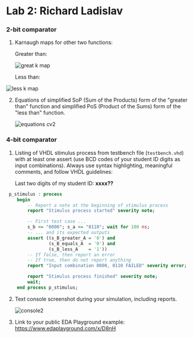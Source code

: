 # Lab 2: Richard Ladislav

### 2-bit comparator

1. Karnaugh maps for other two functions:

   Greater than:

   ![great k map](https://user-images.githubusercontent.com/99683944/155846529-52fa728b-0ad2-44eb-9ff2-118c5eb91db0.png)


   Less than:

  ![less k map](https://user-images.githubusercontent.com/99683944/155846703-e0fa85da-3bcc-44f6-b0c5-765b8fb4beea.png)


2. Equations of simplified SoP (Sum of the Products) form of the "greater than" function and simplified PoS (Product of the Sums) form of the "less than" function.

   ![equations cv2](https://user-images.githubusercontent.com/99683944/155846970-0ac16894-6e55-4203-b79c-e26f4e548c93.png)


### 4-bit comparator

1. Listing of VHDL stimulus process from testbench file (`testbench.vhd`) with at least one assert (use BCD codes of your student ID digits as input combinations). Always use syntax highlighting, meaningful comments, and follow VHDL guidelines:

   Last two digits of my student ID: **xxxx??**

```vhdl
 p_stimulus : process
    begin
        -- Report a note at the beginning of stimulus process
        report "Stimulus process started" severity note;

        -- First test case ...
        s_b <= "0000"; s_a <= "0110"; wait for 100 ns;
        -- ... and its expected outputs
        assert ((s_B_greater_A = '0') and
                (s_B_equals_A  = '0') and
                (s_B_less_A    = '1'))
        -- If false, then report an error
        -- If true, then do not report anything
        report "Input combination 0000, 0110 FAILED" severity error;

        report "Stimulus process finished" severity note;
        wait;
    end process p_stimulus;
```

2. Text console screenshot during your simulation, including reports.

   ![console2](https://user-images.githubusercontent.com/99683944/155847590-5fa4e29f-c5f4-4b53-b56d-40cfdd80464c.png)


3. Link to your public EDA Playground example:
https://www.edaplayground.com/x/D8nH
